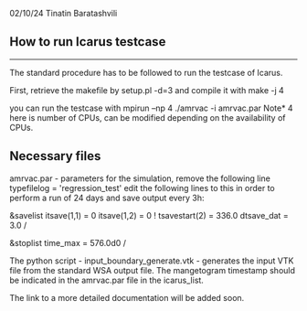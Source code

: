 02/10/24
Tinatin Baratashvili

## How to run Icarus testcase
----------------

The standard procedure has to be followed to run the testcase of Icarus.

First, retrieve the makefile by
setup.pl -d=3
and compile it with
make -j 4

you can run the testcase with
mpirun –np 4 ./amrvac -i amrvac.par
Note* 4 here is number of CPUs, can be modified depending on the availability of CPUs.


## Necessary files
amrvac.par - parameters for the simulation, remove the following line
         typefilelog = 'regression_test'
edit the following lines to this in order to perform a run of 24 days and save output every 3h:

&savelist
        itsave(1,1)   = 0
        itsave(1,2)   = 0
!        tsavestart(2) = 336.0
        dtsave_dat    = 3.0
/


&stoplist
       time_max      = 576.0d0
/

The python script - input_boundary_generate.vtk - generates the input VTK file from the standard WSA output file.
The mangetogram timestamp should be indicated in the amrvac.par file in the icarus_list.

The link to a more detailed documentation will be added soon.
